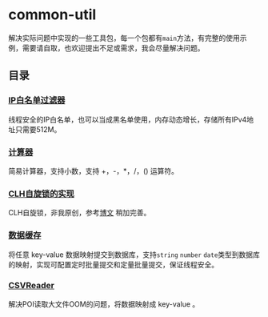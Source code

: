 # common-util

解决实际问题中实现的一些工具包，每一个包都有`main`方法，有完整的使用示例，需要请自取，也欢迎提出不足或需求，我会尽量解决问题。

## 目录

### [IP白名单过滤器](https://github.com/isunimp/common-util/blob/master/src/main/java/com/isunimp/common/util/IPWhiteFiliter.java)

线程安全的IP白名单，也可以当成黑名单使用，内存动态增长，存储所有IPv4地址只需要512M。

### [计算器](https://github.com/isunimp/common-util/blob/master/src/main/java/com/isunimp/common/util/Calculator.java)

简易计算器，支持小数，支持 +，-，*，/，() 运算符。

### [CLH自旋锁的实现](https://github.com/isunimp/common-util/blob/master/src/main/java/com/isunimp/common/util/CLHLock.java)

CLH自旋锁，非我原创，参考[博文](https://coderbee.net/index.php/concurrent/20131115/577)
稍加完善。

### [数据缓存](https://github.com/isunimp/common-util/tree/master/src/main/java/com/isunimp/common/util/data)

将任意 key-value 数据映射提交到数据库，支持`string` `number` `date`类型到数据库的映射，实现可配置定时批量提交和定量批量提交，保证线程安全。

### [CSVReader](https://github.com/isunimp/common-util/tree/master/src/main/java/com/isunimp/common/util/csv)

解决POI读取大文件OOM的问题，将数据映射成 key-value 。